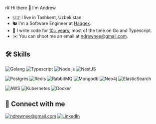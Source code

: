 r# Hi there 👋 I'm Andrew
 
- 🇺🇿 I live in Tashkent, Uzbekistan.
- 🐿 I'm a Software Engineer at [Haqqex](https://haqqex.com/).
- 🤖 I write code for [10+ years](https://www.linkedin.com/in/ndrewnee), most of the time on Go and Typescript.
- ✉️ You can shoot me an email at [ndrewnee@gmail.com](mailto:ndrewnee@gmail.com).

## 🛠 Skills

![Golang](https://img.shields.io/badge/go-%2300ADD8.svg?&style=for-the-badge&logo=go&logoColor=white)
![Typescript](https://img.shields.io/badge/typescript%20-%23323330.svg?&style=for-the-badge&logo=typescript)
![Node.js](https://img.shields.io/badge/node.js-339933?style=for-the-badge&logo=Node.js&logoColor=white)
![NestJS](https://img.shields.io/badge/nestjs-E0234E?style=for-the-badge&logo=nestjs&logoColor=white)

![Postgres](https://img.shields.io/badge/postgres-%23316192.svg?&style=for-the-badge&logo=postgresql&logoColor=white)
![Redis](https://img.shields.io/badge/redis%20-%23CC0000.svg?&style=for-the-badge&logo=redis&logoColor=white)
![RabbitMQ](https://img.shields.io/badge/Rabbitmq-FF6600?style=for-the-badge&logo=rabbitmq&logoColor=white)
![Mongodb](https://img.shields.io/badge/mongodb%20-%23323330.svg?&style=for-the-badge&logo=mongodb)
![Neo4j](https://img.shields.io/badge/neo4j%20-%23323330.svg?&style=for-the-badge&logo=neo4j)
![ElasticSearch](https://img.shields.io/badge/-ElasticSearch-005571?style=for-the-badge&logo=elasticsearch)

![AWS](https://img.shields.io/badge/AWS%20-%23FF9900.svg?&style=for-the-badge&logo=amazon-aws&logoColor=white)
![Kubernetes](https://img.shields.io/badge/kubernetes%20-%23326ce5.svg?&style=for-the-badge&logo=kubernetes&logoColor=white)
![Docker](https://img.shields.io/badge/docker-%232496ED.svg?&style=for-the-badge&logo=docker&logoColor=white) 

## 🤝 Connect with me

[![ndrewnee@gmail.com](https://img.shields.io/badge/-ndrewnee%40gmail.com-red?style=for-the-badge)](mailto:ndrewnee@gmail.com)
[![LinkedIn](https://img.shields.io/badge/linkedin%20-%230077B5.svg?&style=for-the-badge&logo=linkedin&logoColor=white)](https://www.linkedin.com/in/ndrewnee/)

